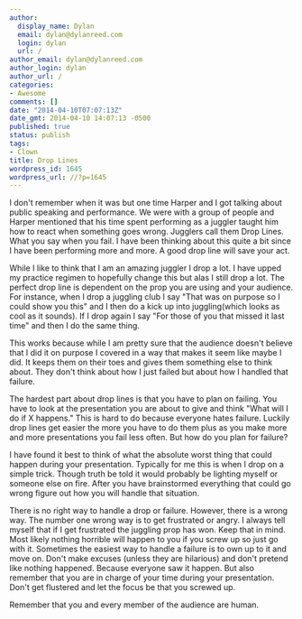 ```yaml
---
author:
  display_name: Dylan
  email: dylan@dylanreed.com
  login: dylan
  url: /
author_email: dylan@dylanreed.com
author_login: dylan
author_url: /
categories:
- Awesome
comments: []
date: "2014-04-10T07:07:13Z"
date_gmt: 2014-04-10 14:07:13 -0500
published: true
status: publish
tags:
- Clown
title: Drop Lines
wordpress_id: 1645
wordpress_url: //?p=1645
---
```


I don't remember when it was but one time Harper and I got talking about public speaking and performance. We were with a group of people and Harper mentioned that his time spent performing as a juggler taught him how to react when something goes wrong. Jugglers call them Drop Lines. What you say when you fail. I have been thinking about this quite a bit since I have been performing more and more. A good drop line will save your act.

While I like to think that I am an amazing juggler I drop a lot. I have upped my practice regimen to hopefully change this but alas I still drop a lot. The perfect drop line is dependent on the prop you are using and your audience. For instance, when I drop a juggling club I say "That was on purpose so I could show you this" and I then do a kick up into juggling(which looks as cool as it sounds). If I drop again I say "For those of you that missed it last time" and then I do the same thing.

This works because while I am pretty sure that the audience doesn't believe that I did it on purpose I covered in a way that makes it seem like maybe I did. It keeps them on their toes and gives them something else to think about. They don't think about how I just failed but about how I handled that failure.

The hardest part about drop lines is that you have to plan on failing. You have to look at the presentation you are about to give and think "What will I do if X happens." This is hard to do because everyone hates failure. Luckily drop lines get easier the more you have to do them plus as you make more and more presentations you fail less often. But how do you plan for failure?

I have found it best to think of what the absolute worst thing that could happen during your presentation. Typically for me this is when I drop on a simple trick. Though truth be told it would probably be lighting myself or someone else on fire. After you have brainstormed everything that could go wrong figure out how you will handle that situation.

There is no right way to handle a drop or failure. However, there is a wrong way. The number one wrong way is to get frustrated or angry. I always tell myself that if I get frustrated the juggling prop has won. Keep that in mind. Most likely nothing horrible will happen to you if you screw up so just go with it. Sometimes the easiest way to handle a failure is to own up to it and move on. Don't make excuses (unless they are hilarious) and don't pretend like nothing happened. Because everyone saw it happen. But also remember that you are in charge of your time during your presentation. Don't get flustered and let the focus be that you screwed up.

Remember that you and every member of the audience are human.
